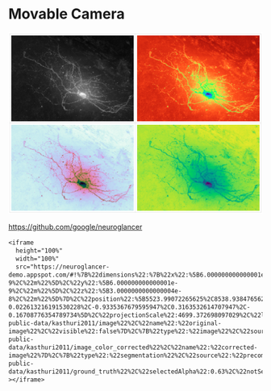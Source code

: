 # Movable Camera

![Colorized_MinIP four-up](../images/minip_four_up.png)



https://github.com/google/neuroglancer


    <iframe
      height="100%"
      width="100%"
      src="https://neuroglancer-demo.appspot.com/#!%7B%22dimensions%22:%7B%22x%22:%5B6.000000000000001e-9%2C%22m%22%5D%2C%22y%22:%5B6.000000000000001e-9%2C%22m%22%5D%2C%22z%22:%5B3.0000000000000004e-8%2C%22m%22%5D%7D%2C%22position%22:%5B5523.99072265625%2C8538.9384765625%2C1198.0423583984375%5D%2C%22crossSectionScale%22:3.7621853549999242%2C%22projectionOrientation%22:%5B-0.022613216191530228%2C-0.9335367679595947%2C0.3163532614707947%2C-0.16708776354789734%5D%2C%22projectionScale%22:4699.372698097029%2C%22layers%22:%5B%7B%22type%22:%22image%22%2C%22source%22:%22precomputed://gs://neuroglancer-public-data/kasthuri2011/image%22%2C%22name%22:%22original-image%22%2C%22visible%22:false%7D%2C%7B%22type%22:%22image%22%2C%22source%22:%22precomputed://gs://neuroglancer-public-data/kasthuri2011/image_color_corrected%22%2C%22name%22:%22corrected-image%22%7D%2C%7B%22type%22:%22segmentation%22%2C%22source%22:%22precomputed://gs://neuroglancer-public-data/kasthuri2011/ground_truth%22%2C%22selectedAlpha%22:0.63%2C%22notSelectedAlpha%22:0.14%2C%22segments%22:%5B%2213%22%2C%2215%22%2C%222282%22%2C%223189%22%2C%223207%22%2C%223208%22%2C%223224%22%2C%223228%22%2C%223710%22%2C%223758%22%2C%224027%22%2C%22444%22%2C%224651%22%2C%224901%22%2C%224965%22%5D%2C%22name%22:%22ground_truth%22%7D%5D%2C%22layout%22:%224panel%22%7D" ></iframe>

